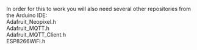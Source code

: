 In order for this to work you will also need several other repositories from the Arduino IDE:<br>
Adafruit_Neopixel.h<br>
Adafruit_MQTT.h<br>
Adafruit_MQTT_Client.h<br>
ESP8266WiFi.h
